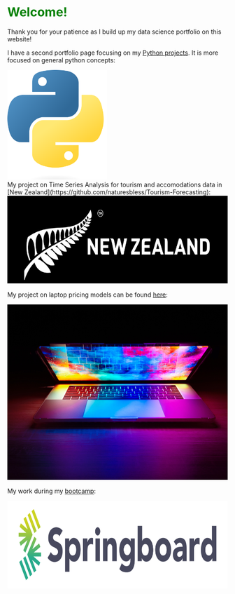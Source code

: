 <style>
  .image {
  display: flex;
  align-items: center;
  }
  
  h1 {
  color: green;
 }
</style>

<h1> Welcome! </h1>
Thank you for your patience as I build up my data science portfolio on this website!

I have a second portfolio page focusing on my [Python projects](https://naturesbless.github.io/100_Days_Python_Portfolio/). It is more focused on general python concepts:
<div class=image>
<a href="https://naturesbless.github.io/100_Days_Python_Portfolio/"><img src="photos/Python-logo-notext.svg.png" height=250></a>
</div>
My project on Time Series Analysis for tourism and accomodations data in [New Zealand](https://github.com/naturesbless/Tourism-Forecasting):

<div class=image>
<a href="https://github.com/naturesbless/Tourism-Forecasting"><img src="photos/new_zealand_banner.png" height=200></a>
</div>

My project on laptop pricing models can be found [here](https://github.com/naturesbless/LaptopPriceModeling):

<div class=image>
<a href="https://github.com/naturesbless/LaptopPriceModeling"><img src="photos/laptop_images.jpg" height=400></a>
</div>
                                                                                              
My work during my [bootcamp](https://github.com/naturesbless/SpringboardMay2022):
<div class=image>
<a href="https://github.com/naturesbless/SpringboardMay2022"><img src="photos/Springboard-logo-dark.jpg" height=200></a>
</div>

<!-- ### Markdown

Markdown is a lightweight and easy-to-use syntax for styling your writing. It includes conventions for

```markdown
Syntax highlighted code block

# Header 1
## Header 2
### Header 3

- Bulleted
- List

1. Numbered
2. List

**Bold** and _Italic_ and `Code` text

[Link](url) and ![Image](src)
```

For more details see [Basic writing and formatting syntax](https://docs.github.com/en/github/writing-on-github/getting-started-with-writing-and-formatting-on-github/basic-writing-and-formatting-syntax).

### Jekyll Themes

Your Pages site will use the layout and styles from the Jekyll theme you have selected in your [repository settings](https://github.com/naturesbless/naturesbless.github.io/settings/pages). The name of this theme is saved in the Jekyll `_config.yml` configuration file.

### Support or Contact

Having trouble with Pages? Check out our [documentation](https://docs.github.com/categories/github-pages-basics/) or [contact support](https://support.github.com/contact) and we’ll help you sort it out. --> 
